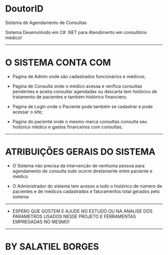 # DoutorID

Sistema de Agendamento de Consultas

Sistema Desenvolvido em C# .NET para Atendimento em consultório médico!

----------------------------------------------------------------------------------------------------------------------------------------

# O SISTEMA CONTA COM

* Pagina de Admin onde são cadastrados funcionários e médicos;

* Pagina de Consulta onde o médico acessa e verifica consultas pendentes e aceita consultar agendadas ou descarta
tem histórico de tratamento de pacientes e também histórico financiero;

* Pagina de Login onde o Paciente pode também se cadastrar e pode acessar o site;

* Pagina do paciente onde o mesmo marca consultas consulta seu histórico médico e gastos financeiros com consultas;


----------------------------------------------------------------------------------------------------------------------------------------
# ATRIBUIÇÕES GERAIS DO SISTEMA

* O Sistema não precisa da intervenção de nenhuma pessoa para agendamento de consulta tudo ocorre diretamente entre paciente e médico

* O Administrador do sistema tem acesso a todo o histórico de número de pacientes e de médicos cadastrados e faturamentos total gerados pelo sistema

----------------------------------------------------------------------------------------------------------------------------------------

* ESPERO QUE GOSTEM E AJUDE NO ESTUDO OU NA ANALISE DOS PARAMETROS USADOS NESSE PROJETO E FERRAMENTAS EMPREGADAS NO MESMO!

----------------------------------------------------------------------------------------------------------------------------------------

# BY SALATIEL BORGES

